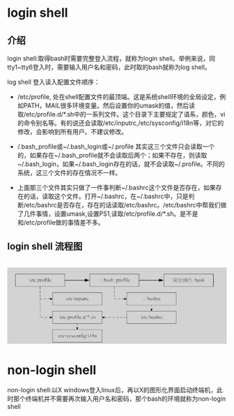 

# login shell

## 介绍

login shell:取得bash时需要完整登入流程，就称为login shell。举例来说，同tty1~tty6登入时，需要输入用户名和密码，此时取的bash就称为log shell。

log shell 登入读入配置文件顺序：

* /etc/profile, 处在shell配置文件的最顶端。这是系统shell环境的全局设定，例如PATH，MAIL很多环境变量。然后设置你的umask的值，然后读
取/etc/profile.d/*.sh中的一系列文件。这个目录下主要规定了语系，颜色，vi的命令别名等。有的说还会读取/etc/inputrc,/etc/sysconfig/i18n等，对它的修改，会影响到所有用户。不建议修改。

* /.bash_profile或~/.bash_login或~/.profile 其实这三个文件只会读取一个的，如果存在~/.bash_profile就不会读取后两个；如果不存在，则读取~/.bash_login，如果~/.bash_login存在的话，就不会读取~/.profile。不同的系统，这三个文件的存在情况不一样。

* 上面那三个文件其实只做了一件事判断~/.bashrc这个文件是否存在，如果存在的话，读取这个文件。打开~/.bashrc，在~/.bashrc中，只是判断/etc/bashrc是否存在，存在的话读取/etc/bashrc。/etc/bashrc中帮我们做了几件事情，设置umask,设置PS1,读取/etc/profile.d/*.sh。是不是和/etc/profile做的事情差不多。

## login shell 流程图

  ![image](https://github.com/wangdongyu1989/Linux_Knowledege/blob/master/image/20170908094045.jpg)
  
# non-login shell

non-login shell:以X windows登入linux后，再以X的图形化界面启动终端机，此时那个终端机并不需要再次输入用户名和密码，那个bash的环境就称为non-login shell
